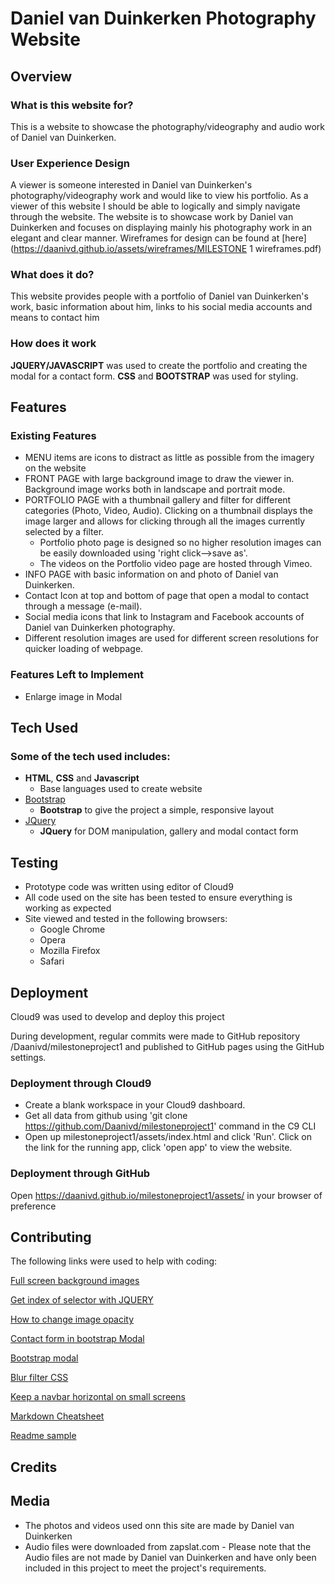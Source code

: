 # Daniel van Duinkerken Photography Website
 
## Overview
 
### What is this website for?
 
This is a website to showcase the photography/videography and audio work of Daniel van Duinkerken.
 
### User Experience Design 
A viewer is someone interested in Daniel van Duinkerken's photography/videography work and would like to view his portfolio. 
As a viewer of this website I should be able to logically and simply navigate through the website. The website is to showcase work by Daniel van Duinkerken and focuses on displaying mainly his photography work in an elegant and clear manner. Wireframes for design can be found at [here](https://daanivd.github.io/assets/wireframes/MILESTONE 1 wireframes.pdf)
 
### What does it do?
 
This website provides people with a portfolio of Daniel van Duinkerken's work, basic information about him, links to his social media accounts and means to contact him
 
### How does it work
 
**JQUERY/JAVASCRIPT**  was used to create the portfolio and creating the modal for a contact form. **CSS** and **BOOTSTRAP** was used for styling.

## Features
 
### Existing Features
- MENU items are icons to distract as little as possible from the imagery on the website
- FRONT PAGE with large background image to draw the viewer in. Background image works both in landscape and portrait mode.
- PORTFOLIO PAGE with a thumbnail gallery and filter for different categories (Photo, Video, Audio). Clicking on a thumbnail displays the image larger and allows for clicking through all the images currently selected by a filter.
    - Portfolio photo page is designed so no higher resolution images can be easily downloaded using 'right click-->save as'.  
    - The videos on the Portfolio video page are hosted through Vimeo.
- INFO PAGE with basic information on and photo of Daniel van Duinkerken.
- Contact Icon at top and bottom of page that open a modal to contact through a message (e-mail).
- Social media icons that link to Instagram and Facebook accounts of Daniel van Duinkerken photography.
- Different resolution images are used for different screen resolutions for quicker loading of webpage.

### Features Left to Implement
- Enlarge image in Modal 

## Tech Used

### Some of the tech used includes:
- **HTML**, **CSS** and **Javascript**
  - Base languages used to create website
- [Bootstrap](http://getbootstrap.com/)
    - **Bootstrap** to give the project a simple, responsive layout
- [JQuery](https://jquery.com)
    - **JQuery** for DOM manipulation, gallery and modal contact form


## Testing
- Prototype code was written using editor of Cloud9
- All code used on the site has been tested to ensure everything is working as expected
- Site viewed and tested in the following browsers:
  - Google Chrome
  - Opera
  - Mozilla Firefox
  - Safari

## Deployment
Cloud9 was used to develop and deploy this project

During development, regular commits were made to GitHub repository /Daanivd/milestoneproject1 and published to GitHub pages using the GitHub settings.

### Deployment through Cloud9
- Create a blank workspace in your Cloud9 dashboard.
- Get all data from github using 'git clone https://github.com/Daanivd/milestoneproject1' command in the C9 CLI
- Open up milestoneproject1/assets/index.html and click 'Run'. Click on the link for the running app, click 'open app' to view the website.

### Deployment through GitHub
Open <https://daanivd.github.io/milestoneproject1/assets/> in your browser of preference

## Contributing
The following links were used to help with coding:

[Full screen background images](https://www.webmalama.com/the-best-full-screen-background-image-sizes-for-web-design/)

[Get index of selector with JQUERY](https://stackoverflow.com/questions/5545283/get-index-of-clicked-element-in-collection-with-jquery-get-index-of-selector)

[How to change image opacity](http://www.jquerybyexample.net/2012/05/how-to-change-image-opacity-on.html-Hover-on-thumbnails)

[Contact form in bootstrap Modal](http://reusableforms.com/d/p4/contact-form-in-bootstrap-modal)

[Bootstrap modal](https://www.w3schools.com/bootstrap/bootstrap_modal.asp)

[Blur filter CSS](https://stackoverflow.com/questions/20039765/how-to-apply-a-css-3-blur-filter-to-a-background-image)

[Keep a navbar horizontal on small screens](https://stackoverflow.com/questions/22385680/keeping-a-navbar-ul-horizontal-on-small-screens)

[Markdown Cheatsheet](https://github.com/adam-p/markdown-here/wiki/Markdown-Cheatsheet)

[Readme sample](https://code-institute-room.slack.com/files/U2D6L9DSS/F8X75A2V7/readme_md_sample.md)


## Credits

## Media
- The photos and videos used onn this site are made by Daniel van Duinkerken
- Audio files were downloaded from zapslat.com 
        - Please note that the Audio files are not made by Daniel van Duinkerken and have only been included in this project to meet the project's requirements. 



